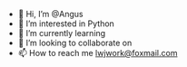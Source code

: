 - 👋 Hi, I’m @Angus
- 👀 I’m interested in Python
- 🌱 I’m currently learning 
- 💞️ I’m looking to collaborate on
- 📫 How to reach me lwjwork@foxmail.com

<!---
Angus210801/Angus210801 is a ✨ special ✨ repository because its `README.md` (this file) appears on your GitHub profile.
You can click the Preview link to take a look at your changes.
--->
